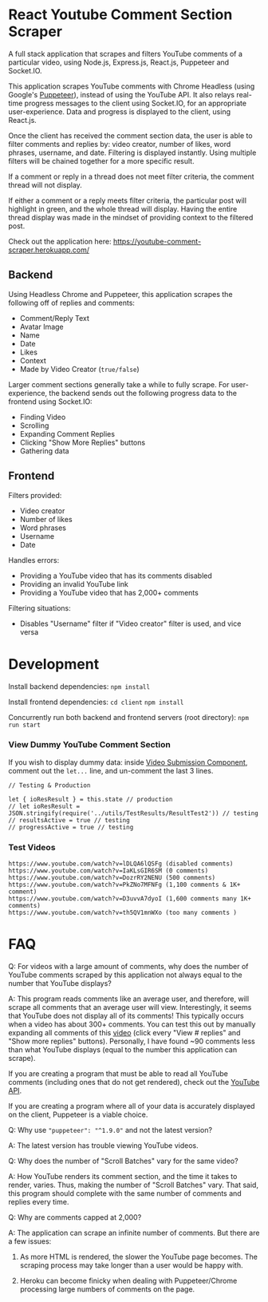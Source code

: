 # React Youtube Comment Section Scraper
A full stack application that scrapes and filters YouTube comments of a particular video, using Node.js, Express.js, React.js, Puppeteer and Socket.IO.

This application scrapes YouTube comments with Chrome Headless (using Google's [Puppeteer](https://github.com/GoogleChrome/puppeteer)), instead of using the YouTube API.  It also relays real-time progress messages to the client using Socket.IO, for an appropriate user-experience. Data and progress is displayed to the client, using React.js.

Once the client has received the comment section data, the user is able to filter comments and replies by: video creator, number of likes, word phrases, username, and date. Filtering is displayed instantly. Using multiple filters will be chained together for a more specific result.

If a comment or reply in a thread does not meet filter criteria, the comment thread will not display.  

If either a comment or a reply meets filter criteria, the particular post will highlight in green, and the whole thread will display. Having the entire thread display was made in the mindset of providing context to the filtered post.

Check out the application here: https://youtube-comment-scraper.herokuapp.com/

## Backend

Using Headless Chrome and Puppeteer, this application scrapes the following off of replies and comments:
- Comment/Reply Text
- Avatar Image
- Name
- Date
- Likes
- Context
- Made by Video Creator (`true/false`)

Larger comment sections generally take a while to fully scrape. For user-experience, the backend sends out the following progress data to the frontend using Socket.IO:
- Finding Video
- Scrolling
- Expanding Comment Replies
- Clicking "Show More Replies" buttons
- Gathering data

## Frontend

Filters provided:
- Video creator
- Number of likes
- Word phrases
- Username
- Date

Handles errors:
- Providing a YouTube video that has its comments disabled
- Providing an invalid YouTube link
- Providing a YouTube video that has 2,000+ comments

Filtering situations:
- Disables "Username" filter if "Video creator" filter is used, and vice versa

# Development
Install backend dependencies: `npm install`

Install frontend dependencies: `cd client` `npm install`

Concurrently run both backend and frontend servers (root directory): `npm run start`

### View Dummy YouTube Comment Section

If you wish to display dummy data: inside [Video Submission Component](https://github.com/MikeM711/React-YouTube-Comment-Section-Scraper/blob/master/client/src/components/VideoSubmission/VideoSubmission.js), comment out the `let...` line, and un-comment the last 3 lines.

    // Testing & Production

    let { ioResResult } = this.state // production
    // let ioResResult = JSON.stringify(require('../utils/TestResults/ResultTest2')) // testing
    // resultsActive = true // testing
    // progressActive = true // testing

### Test Videos

    https://www.youtube.com/watch?v=lDLQA6lQSFg (disabled comments)
    https://www.youtube.com/watch?v=IaKLsGIR6SM (0 comments)
    https://www.youtube.com/watch?v=DozrRY2NENU (500 comments)
    https://www.youtube.com/watch?v=PkZNo7MFNFg (1,100 comments & 1K+ comment)
    https://www.youtube.com/watch?v=D3uvvA7dyoI (1,600 comments many 1K+ comments)
    https://www.youtube.com/watch?v=th5QV1mnWXo (too many comments )

# FAQ

Q: For videos with a large amount of comments, why does the number of YouTube comments scraped by this application not always equal to the number that YouTube displays?

A: This program reads comments like an average user, and therefore, will scrape all comments that an average user will view.  Interestingly, it seems that YouTube does not display all of its comments!  This typically occurs when a video has about 300+ comments.  You can test this out by manually expanding all comments of this [video](https://www.youtube.com/watch?v=DozrRY2NENU&lc=UgwJXxkTYTp3wUA579Z4AaABAg) (click every "View # replies" and "Show more replies" buttons). Personally, I have found ~90 comments less than what YouTube displays (equal to the number this application can scrape).

If you are creating a program that must be able to read all YouTube comments (including ones that do not get rendered), check out the [YouTube API](https://developers.google.com/youtube/v3/docs/commentThreads).

If you are creating a program where all of your data is accurately displayed on the client, Puppeteer is a viable choice.

Q: Why use `"puppeteer": "^1.9.0"` and not the latest version?

A: The latest version has trouble viewing YouTube videos.

Q: Why does the number of "Scroll Batches" vary for the same video?

A: How YouTube renders its comment section, and the time it takes to render, varies. Thus, making the number of "Scroll Batches" vary.  That said, this program should complete with the same number of comments and replies every time.

Q: Why are comments capped at 2,000?

A: The application can scrape an infinite number of comments.  But there are a few issues: 

1) As more HTML is rendered, the slower the YouTube page becomes. The scraping process may take longer than a user would be happy with.

2) Heroku can become finicky when dealing with Puppeteer/Chrome processing large numbers of comments on the page.
